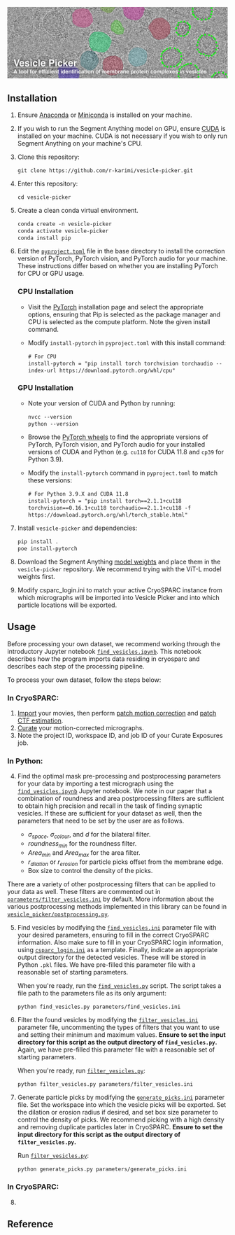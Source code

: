 ![banner](docs/vesicle_picker_banner_withtext.png)

## Installation ##

1. Ensure [Anaconda](https://www.anaconda.com/download) or [Miniconda](https://docs.anaconda.com/miniconda/) is installed on your machine.  
2. If you wish to run the Segment Anything model on GPU, ensure [CUDA](https://docs.nvidia.com/cuda/) is installed on your machine. CUDA is not necessary if you wish to only run Segment Anything on your machine's CPU. 
3. Clone this repository:  
	```
	git clone https://github.com/r-karimi/vesicle-picker.git
	```
4. Enter this repository:
	```
	cd vesicle-picker
	```
5. Create a clean conda virtual environment.
	```
	conda create -n vesicle-picker
 	conda activate vesicle-picker
 	conda install pip
 	```
6. Edit the [`pyproject.toml`](pyproject.toml) file in the base directory to install the correction version of PyTorch, PyTorch vision, and PyTorch audio for your machine. These instructions differ based on whether you are installing PyTorch for CPU or GPU usage.

	### CPU Installation ###
	- Visit the [PyTorch](https://pytorch.org/get-started/locally/) installation page and select the appropriate options, ensuring that Pip is selected as the package manager and CPU is selected as the compute platform. Note the given install command.
 
	- Modify `install-pytorch` in `pyproject.toml` with this install command:
		```
 		# For CPU
 		install-pytorch = "pip install torch torchvision torchaudio --index-url https://download.pytorch.org/whl/cpu"
 		```

	### GPU Installation ###
	- Note your version of CUDA and Python by running:
		```
		nvcc --version
		python --version
		```
	- Browse the [PyTorch wheels](https://download.pytorch.org/whl/torch/) to find the appropriate versions of PyTorch, PyTorch vision, and PyTorch audio for your installed versions of CUDA and Python (e.g. `cu118` for CUDA 11.8 and `cp39` for Python 3.9).
 
	- Modify the `install-pytorch` command in `pyproject.toml` to match these versions:
		```
 		# For Python 3.9.X and CUDA 11.8
 		install-pytorch = "pip install torch==2.1.1+cu118 torchvision==0.16.1+cu118 torchaudio==2.1.1+cu118 -f https://download.pytorch.org/whl/torch_stable.html"
 		```
  
8. Install `vesicle-picker` and dependencies:
	```
	pip install .
	poe install-pytorch
 	```
9. Download the Segment Anything [model weights](https://github.com/facebookresearch/segment-anything#model-checkpoints) and place them in the `vesicle-picker` repository. We recommend trying with the ViT-L model weights first.
10. Modify csparc_login.ini to match your active CryoSPARC instance from which micrographs will be imported into Vesicle Picker and into which particle locations will be exported.

## Usage ##

Before processing your own dataset, we recommend working through the introductory Jupyter notebook [`find_vesicles.ipynb`](tests/find_vesicles.ipynb). This notebook describes how the program imports data residing in cryosparc and describes each step of the processing pipeline.

To process your own dataset, follow the steps below:

### In CryoSPARC: ###

1. [Import](https://guide.cryosparc.com/processing-data/all-job-types-in-cryosparc/import/job-import-movies) your movies, then perform [patch motion correction](https://guide.cryosparc.com/processing-data/all-job-types-in-cryosparc/motion-correction/job-patch-motion-correction) and [patch CTF estimation](https://guide.cryosparc.com/processing-data/all-job-types-in-cryosparc/ctf-estimation/job-patch-ctf-estimation).
2. [Curate](https://guide.cryosparc.com/processing-data/all-job-types-in-cryosparc/exposure-curation/interactive-job-manually-curate-exposures) your motion-corrected micrographs.
3. Note the project ID, workspace ID, and job ID of your Curate Exposures job.

### In Python: ###

4. Find the optimal mask pre-processing and postprocessing parameters for your data by importing a test micrograph using the [`find_vesicles.ipynb`](tests/find_vesicles.ipynb) Jupyter notebook. We note in our paper that a combination of roundness and area postprocessing filters are sufficient to obtain high precision and recall in the task of finding synaptic vesicles. If these are sufficient for your dataset as well, then the parameters that need to be set by the user are as follows.
   
	- $\sigma_{space}$, $\sigma_{colour}$, and $d$ for the bilateral filter.
	- $roundness_{min}$ for the roundness filter.
	- $Area_{min}$ and $Area_{max}$ for the area filter.
 	- $r_{dilation}$ or $r_{erosion}$ for particle picks offset from the membrane edge.
	- Box size to control the density of the picks.	 

There are a variety of other postprocessing filters that can be applied to your data as well. These filters are commented out in [`parameters/filter_vesicles.ini`](parameters/filter_vesicles.ini) by default. More information about the various postprocessing methods implemented in this library can be found in [`vesicle_picker/postprocessing.py`](vesicle_picker/postprocessing.py).

5. Find vesicles by modifying the [`find_vesicles.ini`](parameters/find_vesicles.ini) parameter file with your desired parameters, ensuring to fill in the correct CryoSPARC information. Also make sure to fill in your CryoSPARC login information, using [`csparc_login.ini`](csparc_login.ini) as a template. Finally, indicate an appropriate output directory for the detected vesicles. These will be stored in Python `.pkl` files. We have pre-filled this parameter file with a reasonable set of starting parameters.

	When you're ready, run the [`find_vesicles.py`](find_vesicles.py) script. The script takes a file path to the parameters file as its only argument:
	
 	```
	python find_vesicles.py parameters/find_vesicles.ini
 	```
7. Filter the found vesicles by modifying the [`filter_vesicles.ini`](parameters/filter_vesicles.ini) parameter file, uncommenting the types of filters that you want to use and setting their minimum and maximum values. **Ensure to set the input directory for this script as the output directory of `find_vesicles.py`.** Again, we have pre-filled this parameter file with a reasonable set of starting parameters.
   
   	When you're ready, run [`filter_vesicles.py`](filter_vesicles.py):
   
	```
	python filter_vesicles.py parameters/filter_vesicles.ini
	```
 
8. Generate particle picks by modifying the [`generate_picks.ini`](parameters/generate_picks.ini) parameter file. Set the workspace into which the vesicle picks will be exported. Set the dilation or erosion radius if desired, and set box size parameter to control the density of picks. We recommend picking with a high density and removing duplicate particles later in CryoSPARC. **Ensure to set the input directory for this script as the output directory of `filter_vesicles.py`.**

   	Run [`filter_vesicles.py`](filter_vesicles.py):
   
	```
	python generate_picks.py parameters/generate_picks.ini
 	```
 
### In CryoSPARC: ###

8. 
## Reference ##
